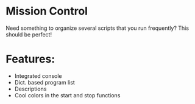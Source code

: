 # Mission Control
Need something to organize several scripts that you run frequently? This should be perfect!

# Features:
 - Integrated console
 - Dict. based program list
 - Descriptions
 - Cool colors in the start and stop functions

